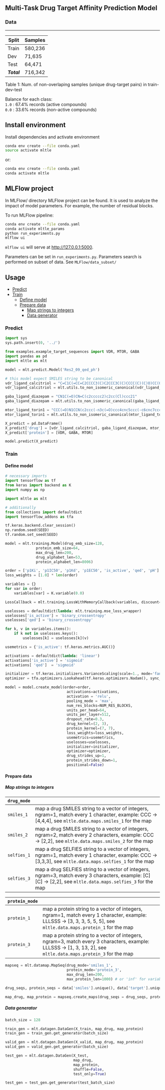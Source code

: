 ## Multi-Task Drug Target Affinity Prediction Model


### Data
---

| Split | Samples |
| ----- | ------- |
| Train | 580,236 |
| Dev   | 71,635  |
| Test  | 64,471  |
| *__Total__* | 716,342 |
Table 1: Num. of non-overlaping samples (unique drug-target pairs) in train-dev-test

Balance for each class: <br/>
`1.0` : 67.4% records (active compounds)<br/>
`0.0` : 33.6% records (non-active compounds)<br/>



## Install environment

Install dependencies and activate environment

```sh
conda env create --file conda.yaml
source activate mltle
```

or:

```sh
conda env create --file conda.yaml
conda activate mltle
```

## MLFlow project

In MLFlow/ directory MLFlow project can be found.
It is used to analyze the impact of model parameters. For example, the number of residual blocks.

To run MLFlow pipeline:
```bash
conda env create --file conda.yaml
conda activate mltle_params
python run_experiments.py
mlflow ui
```
`mlflow ui` will serve at http://127.0.0.1:5000.

Parameters can be set in `run_experiments.py`. 
Parameters search is performed on subset of data. See `MLFlow/data_subset/`



## Usage

- [Predict](#predict)
- [Train](#train)
    - [Define model](#define-model)
    - [Prepare data](#prepare-data)
      - [Map strings to integers](#map-string-to-integers)
      - [Data generator](#data-generator)


### Predict

```Python
import sys
sys.path.insert(0, '../')

from examples.example_target_sequences import VDR, MTOR, GABA
import pandas as pd
import mltle as mlt

model = mlt.predict.Model('Res2_09_qed_ph')

# this model expect SMILES string to be canonical
vdr_ligand_calcitriol = "C=C1C(=CC=C2CCCC3(C)C2CCC3C(C)CCCC(C)(C)O)CC(O)CC1O"
vdr_ligand_calcitriol = mlt.utils.to_non_isomeric_canonical(vdr_ligand_calcitriol)

gaba_ligand_diazepam = "CN1C(=O)CN=C(c2ccccc2)c2cc(Cl)ccc21"
gaba_ligand_diazepam = mlt.utils.to_non_isomeric_canonical(gaba_ligand_diazepam)

mtor_ligand_torin1 = "CCC(=O)N1CCN(c2ccc(-n3c(=O)ccc4cnc5ccc(-c6cnc7ccccc7c6)cc5c43)cc2C(F)(F)F)CC1"
mtor_ligand_torin1 = mlt.utils.to_non_isomeric_canonical(mtor_ligand_torin1)

X_predict = pd.DataFrame()
X_predict['drug'] = [vdr_ligand_calcitriol, gaba_ligand_diazepam, mtor_ligand_torin1]
X_predict['protein'] = [VDR, GABA, MTOR]

model.predict(X_predict)
```



### Train

#### Define model
```python
# necessary imports
import tensorflow as tf
from keras import backend as K
import numpy as np

import mltle as mlt

# additionally
from collections import defaultdict
import tensorflow_addons as tfa

tf.keras.backend.clear_session()
np.random.seed(SEED)
tf.random.set_seed(SEED)

model = mlt.training.Model(drug_emb_size=128,
              protein_emb_size=64,
              max_drug_len=200,
              drug_alphabet_len=53,
              protein_alphabet_len=8006)

order = ['p1Ki', 'p1IC50', 'p1Kd', 'p1EC50', 'is_active', 'qed', 'pH']
loss_weights = [1.0] * len(order)

variables = {}
for var in order:
    variables[var] = K.variable(0.0)

LossCallback = mlt.training.LossWithMemoryCallback(variables, discount=DISCOUNT, decay = 0.8)

uselosses = defaultdict(lambda: mlt.training.mse_loss_wrapper)
uselosses['is_active'] = 'binary_crossentropy'
uselosses['qed'] = 'binary_crossentropy'

for k, v in variables.items():
    if k not in uselosses.keys():
        uselosses[k] = uselosses[k](v)

usemetrics = {'is_active': tf.keras.metrics.AUC()}

activations = defaultdict(lambda: 'linear')
activations['is_active'] = 'sigmoid'
activations[ 'qed']  = 'sigmoid'

initializer = tf.keras.initializers.VarianceScaling(scale=1., mode='fan_in', distribution='normal', seed=SEED)
optimizer = tfa.optimizers.Lookahead(tf.keras.optimizers.Nadam(), sync_period=3)

model = model.create_model(order=order,
                            activations=activations,
                            activation = 'relu',
                            pooling_mode = 'max',
                            num_res_blocks=NUM_RES_BLOCKS,
                            units_per_head=64,
                            units_per_layer=512,
                            dropout_rate=0.3,
                            drug_kernel=(2, 3),
                            protein_kernel=(7, 7),
                            loss_weights=loss_weights,
                            usemetrics=usemetrics,
                            uselosses=uselosses,
                            initializer=initializer,
                            optimizer=optimizer,
                            drug_strides_up=1,
                            protein_strides_down=1,
                            positional=False)
```

#### Prepare data

##### Map strings to integers

|`drug_mode`||
|-----------|-|
|`smiles_1`|map a drug SMILES string to a vector of integers, ngram=1, match every 1 character, example: CCC -> [4,4,4], see `mltle.data.maps.smiles_1` for the map|
|`smiles_2`|map a drug SMILES string to a vector of integers, ngram=2, match every 2 characters, example: CCC -> [2,2], see `mltle.data.maps.smiles_2` for the map|
|`selfies_1`|map a drug SELFIES string to a vector of integers, ngram=1, match every 1 character, example: CCC -> [3,3,3], see `mltle.data.maps.selfies_1` for the map|
|`selfies_3`|map a drug SELFIES string to a vector of integers, ngram=3, match every 3 characters, example: [C][C] -> [2,2], see `mltle.data.maps.selfies_3` for the map|

|`protein_mode`||
|-----------|-|
|`protein_1`|map a protein string to a vector of integers, ngram=1, match every 1 character, example: LLLSSS -> [3, 3, 3, 5, 5, 5], see `mltle.data.maps.protein_1` for the map|
|`protein_3`|map a protein string to a vector of integers,  ngram=3, match every 3 characters, example: LLLSSS -> [1, 3, 13, 2], see `mltle.data.maps.protein_3` for the map|


```python
mapseq = mlt.datamap.MapSeq(drug_mode='smiles_1',
                            protein_mode='protein_3',
                            max_drug_len=200,
                            max_protein_len=1000) # or 'inf' for variable length

drug_seqs, protein_seqs = data['smiles'].unique(), data['target'].unique()

map_drug, map_protein = mapseq.create_maps(drug_seqs = drug_seqs, protein_seqs = protein_seqs)
```

##### Data generator

```python
batch_size = 128

train_gen = mlt.datagen.DataGen(X_train, map_drug, map_protein)
train_gen = train_gen.get_generator(batch_size)

valid_gen = mlt.datagen.DataGen(X_valid, map_drug, map_protein)
valid_gen = valid_gen.get_generator(batch_size)

test_gen = mlt.datagen.DataGen(X_test,
                               map_drug,
                               map_protein,
                               shuffle=False,
                               test_only=True)

test_gen = test_gen.get_generator(test_batch_size)
```
